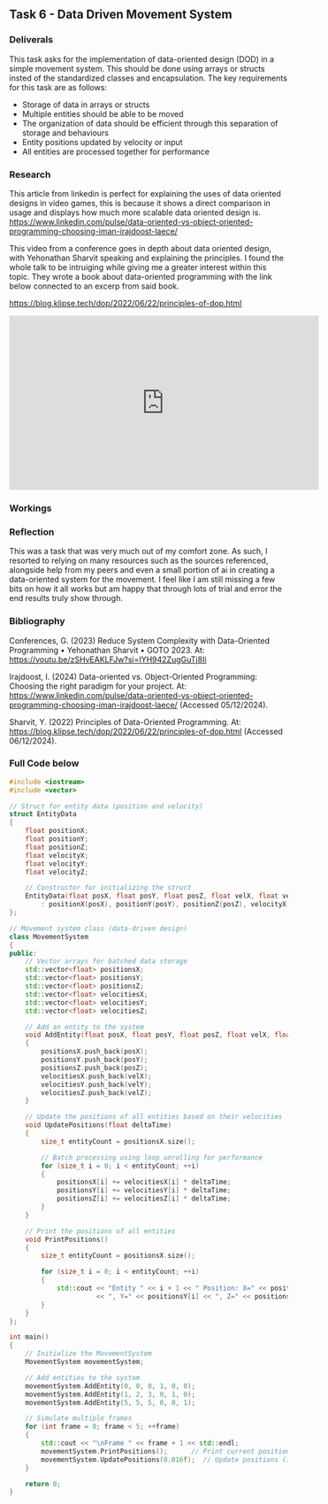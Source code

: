## Task 6 - Data Driven Movement System

### Deliverals
This task asks for the implementation of data-oriented design (DOD) in a simple movement system. This should be done using arrays or structs insted of the standardized classes and encapsulation.
The key requirements for this task are as follows:
* Storage of data in arrays or structs
* Multiple entities should be able to be moved
* The organization of data should be efficient through this separation of storage and behaviours
* Entity positions updated by velocity or input
* All entities are processed together for performance


### Research
This article from linkedin is perfect for explaining the uses of data oriented designs in video games, this is because it shows a direct comparison in usage and displays how much more scalable data oriented design is.
https://www.linkedin.com/pulse/data-oriented-vs-object-oriented-programming-choosing-iman-irajdoost-laece/

This video from a conference goes in depth about data oriented design, with Yehonathan Sharvit speaking and explaining the principles. I found the whole talk to be intruiging while giving me a greater interest within this topic. They wrote a book about data-oriented programming with the link below connected to an excerp from said book.

https://blog.klipse.tech/dop/2022/06/22/principles-of-dop.html

<iframe width="560" height="315" src="https://www.youtube.com/embed/zSHvEAKLFJw?si=8gq-wDaz_ay75-nQ" title="YouTube video player" frameborder="0" allow="accelerometer; autoplay; clipboard-write; encrypted-media; gyroscope; picture-in-picture; web-share" referrerpolicy="strict-origin-when-cross-origin" allowfullscreen></iframe>


### Workings



### Reflection
This was a task that was very much out of my comfort zone. As such, I resorted to relying on many resources such as the sources referenced, alongside help from my peers and even a small portion of ai in creating a data-oriented system for the movement. I feel like I am still missing a few bits on how it all works but am happy that through lots of trial and error the end results truly show through. 


### Bibliography

Conferences, G. (2023) Reduce System Complexity with Data-Oriented Programming • Yehonathan Sharvit • GOTO 2023. At: https://youtu.be/zSHvEAKLFJw?si=IYH942ZugGuTj8Ii

Irajdoost, I. (2024) Data-oriented vs. Object-Oriented Programming: Choosing the right paradigm for your project. At: https://www.linkedin.com/pulse/data-oriented-vs-object-oriented-programming-choosing-iman-irajdoost-laece/ (Accessed  05/12/2024).

Sharvit, Y. (2022) Principles of Data-Oriented Programming. At: https://blog.klipse.tech/dop/2022/06/22/principles-of-dop.html (Accessed  06/12/2024).



### Full Code below
```cpp
#include <iostream>
#include <vector>

// Struct for entity data (position and velocity)
struct EntityData
{
    float positionX;
    float positionY;
    float positionZ;
    float velocityX;
    float velocityY;
    float velocityZ;

    // Constructor for initializing the struct
    EntityData(float posX, float posY, float posZ, float velX, float velY, float velZ)
        : positionX(posX), positionY(posY), positionZ(posZ), velocityX(velX), velocityY(velY), velocityZ(velZ) {}
};

// Movement system class (data-driven design)
class MovementSystem
{
public:
    // Vector arrays for batched data storage
    std::vector<float> positionsX;
    std::vector<float> positionsY;
    std::vector<float> positionsZ;
    std::vector<float> velocitiesX;
    std::vector<float> velocitiesY;
    std::vector<float> velocitiesZ;

    // Add an entity to the system
    void AddEntity(float posX, float posY, float posZ, float velX, float velY, float velZ)
    {
        positionsX.push_back(posX);
        positionsY.push_back(posY);
        positionsZ.push_back(posZ);
        velocitiesX.push_back(velX);
        velocitiesY.push_back(velY);
        velocitiesZ.push_back(velZ);
    }

    // Update the positions of all entities based on their velocities
    void UpdatePositions(float deltaTime)
    {
        size_t entityCount = positionsX.size();

        // Batch processing using loop unrolling for performance
        for (size_t i = 0; i < entityCount; ++i)
        {
            positionsX[i] += velocitiesX[i] * deltaTime;
            positionsY[i] += velocitiesY[i] * deltaTime;
            positionsZ[i] += velocitiesZ[i] * deltaTime;
        }
    }

    // Print the positions of all entities
    void PrintPositions()
    {
        size_t entityCount = positionsX.size();

        for (size_t i = 0; i < entityCount; ++i)
        {
            std::cout << "Entity " << i + 1 << " Position: X=" << positionsX[i]
                      << ", Y=" << positionsY[i] << ", Z=" << positionsZ[i] << std::endl;
        }
    }
};

int main()
{
    // Initialize the MovementSystem
    MovementSystem movementSystem;

    // Add entities to the system
    movementSystem.AddEntity(0, 0, 0, 1, 0, 0);
    movementSystem.AddEntity(1, 2, 3, 0, 1, 0);
    movementSystem.AddEntity(5, 5, 5, 0, 0, 1);

    // Simulate multiple frames
    for (int frame = 0; frame < 5; ++frame)
    {
        std::cout << "\nFrame " << frame + 1 << std::endl;
        movementSystem.PrintPositions();      // Print current positions
        movementSystem.UpdatePositions(0.016f);  // Update positions (16ms per frame)
    }

    return 0;
}
```
